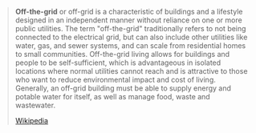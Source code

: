 > **Off-the-grid** or off-grid is a characteristic of buildings and a lifestyle designed in an independent manner without reliance on one or more public utilities. The term "off-the-grid" traditionally refers to not being connected to the electrical grid, but can also include other utilities like water, gas, and sewer systems, and can scale from residential homes to small communities. Off-the-grid living allows for buildings and people to be self-sufficient, which is advantageous in isolated locations where normal utilities cannot reach and is attractive to those who want to reduce environmental impact and cost of living. Generally, an off-grid building must be able to supply energy and potable water for itself, as well as manage food, waste and wastewater.
>
> [Wikipedia](https://en.wikipedia.org/wiki/Off-the-grid)
> 